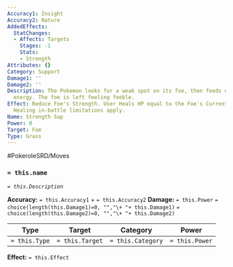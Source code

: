 ```yaml
---
Accuracy1: Insight
Accuracy2: Nature
AddedEffects:
  StatChanges:
  - Affects: Targets
    Stages: -1
    Stats:
    - Strength
Attributes: {}
Category: Support
Damage1: ''
Damage2: ''
Description: The Pokemon looks for a weak spot on its foe, then feeds on its vital
  energy. The foe is left feeling feeble.
Effect: Reduce Foe's Strength. User Heals HP equal to the Foe's Current Strength Score.
  Healing in-battle limitations apply.
Name: Strength Sap
Power: 0
Target: Foe
Type: Grass
---
```


#PokeroleSRD/Moves

### `= this.name`
*`= this.Description`*

**Accuracy:** `= this.Accuracy1` + `= this.Accuracy2`
**Damage:** `= this.Power` `= choice(length(this.Damage1)=0, "","\+ "+ this.Damage1)` `= choice(length(this.Damage2)=0, "","\+ "+ this.Damage2)`

| Type          | Target          | Category          | Power          |
| ------------- | --------------- | ----------------  | -------------- |
| `= this.Type` | `= this.Target` | `= this.Category` | `= this.Power` | 

**Effect:** `= this.Effect`